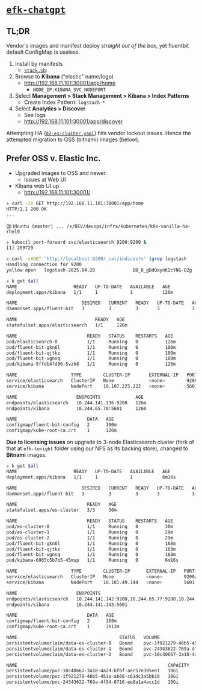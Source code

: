 # [`efk-chatgpt`](https://chatgpt.com/share/680e77c5-7d68-8009-b6a4-f66d608c8714 "ChatGPT")

## TL;DR

Vendor's images and manifest deploy *straight out of the box*, 
yet fluentbit default ConfigMap is useless. 

1. Install by manifests 
    - [`stack.sh`](stack.sh):
2. Browse to __Kibana__ ("elastic" name/logo) 
    - http://192.168.11.101:30001/app/home
        - `NODE_IP:KIBANA_SVC_NODEPORT`
3. Select __Management > Stack Management > Kibana > Index Patterns__
    - Create Index Pattern: `logstach-*`
4. Select __Analytics > Discover__
    - See logs
    - http://192.168.11.101:30001/app/discover

Attempting HA ([`02-es-cluster.yaml`](02-es-cluster.yaml)) hits vendor lockout issues. 
Hence the attempted migration to OSS (bitnami) images (below).

## Prefer OSS v. Elastic Inc.

- Upgraded images to OSS and newer.  
    - Issues at Web UI
- Kibana web UI up
    - http://192.168.11.101:30001/

```bash
☩ curl -IX GET http://192.168.11.101:30001/app/home
HTTP/1.1 200 OK
...
```

@ `Ubuntu (master) ... /s/DEV/devops/infra/kubernetes/k8s-vanilla-ha-rhel9`

```bash
☩ kubectl port-forward svc/elasticsearch 9200:9200 &
[1] 209729

☩ curl -sXGET 'http://localhost:9200/_cat/indices?v' |grep logstash
Handling connection for 9200
yellow open   logstash-2025.04.28              DB_8_gDdQaynKIcYNG-OZg   1   1       1085            0      1.3mb          1.3mb
```

```bash
☩ k get $all
NAME                     READY   UP-TO-DATE   AVAILABLE   AGE
deployment.apps/kibana   1/1     1            1           126m

NAME                        DESIRED   CURRENT   READY   UP-TO-DATE   AVAILABLE   NODE SELECTOR   AGE
daemonset.apps/fluent-bit   3         3         3       3            3           <none>          100m

NAME                             READY   AGE
statefulset.apps/elasticsearch   1/1     126m

NAME                          READY   STATUS    RESTARTS   AGE
pod/elasticsearch-0           1/1     Running   0          126m
pod/fluent-bit-gkn6l          1/1     Running   0          100m
pod/fluent-bit-qjtkz          1/1     Running   0          100m
pod/fluent-bit-vgnsq          1/1     Running   0          100m
pod/kibana-5ffdb4fd86-5vzh8   1/1     Running   0          126m

NAME                    TYPE        CLUSTER-IP       EXTERNAL-IP   PORT(S)          AGE
service/elasticsearch   ClusterIP   None             <none>        9200/TCP         126m
service/kibana          NodePort    10.107.225.222   <none>        5601:30001/TCP   126m

NAME                      ENDPOINTS             AGE
endpoints/elasticsearch   10.244.141.136:9200   126m
endpoints/kibana          10.244.65.70:5601     126m

NAME                          DATA   AGE
configmap/fluent-bit-config   2      100m
configmap/kube-root-ca.crt    1      126m
```

__Due to licensing issues__ on upgrade to 3-node Elasticsearch cluster (fork of that at `efk-tonight` folder using our NFS as its backing store), changed to __Bitnami__ images.

```bash
☩ k get $all
NAME                     READY   UP-TO-DATE   AVAILABLE   AGE
deployment.apps/kibana   1/1     1            1           6m16s

NAME                        DESIRED   CURRENT   READY   UP-TO-DATE   AVAILABLE   NODE SELECTOR   AGE
daemonset.apps/fluent-bit   3         3         3       3            3           <none>          168m

NAME                          READY   AGE
statefulset.apps/es-cluster   3/3     30m

NAME                          READY   STATUS    RESTARTS   AGE
pod/es-cluster-0              1/1     Running   0          30m
pod/es-cluster-1              1/1     Running   0          29m
pod/es-cluster-2              1/1     Running   0          29m
pod/fluent-bit-gkn6l          1/1     Running   0          168m
pod/fluent-bit-qjtkz          1/1     Running   0          168m
pod/fluent-bit-vgnsq          1/1     Running   0          168m
pod/kibana-6965c5b7b5-45msp   1/1     Running   0          6m16s

NAME                    TYPE        CLUSTER-IP      EXTERNAL-IP   PORT(S)             AGE
service/elasticsearch   ClusterIP   None            <none>        9200/TCP,9300/TCP   30m
service/kibana          NodePort    10.101.49.144   <none>        5601:30001/TCP      6m16s

NAME                      ENDPOINTS                                                              AGE
endpoints/elasticsearch   10.244.141.142:9200,10.244.65.77:9200,10.244.78.211:9200 + 3 more...   30m
endpoints/kibana          10.244.141.143:5601                                                    6m16s

NAME                          DATA   AGE
configmap/fluent-bit-config   2      168m
configmap/kube-root-ca.crt    1      3h13m

NAME                                      STATUS   VOLUME                                     CAPACITY   ACCESS MODES   STORAGECLASS   VOLUMEATTRIBUTESCLASS   AGE
persistentvolumeclaim/data-es-cluster-0   Bound    pvc-1f921279-46b5-451a-ab66-c61dc3a5bb18   10Gi       RWO            nfs-client     <unset>                 55m
persistentvolumeclaim/data-es-cluster-1   Bound    pvc-24343622-769a-4f94-8716-ee8a1a4acc1d   10Gi       RWO            nfs-client     <unset>                 52m
persistentvolumeclaim/data-es-cluster-2   Bound    pvc-10c40667-3a18-4a2d-bfbf-aec57e395ee1   10Gi       RWO            nfs-client     <unset>                 52m

NAME                                                        CAPACITY   ACCESS MODES   RECLAIM POLICY   STATUS   CLAIM                            STORAGECLASS   VOLUMEATTRIBUTESCLASS   REASON   AGE
persistentvolume/pvc-10c40667-3a18-4a2d-bfbf-aec57e395ee1   10Gi       RWO            Delete           Bound    kube-logging/data-es-cluster-2   nfs-client 
persistentvolume/pvc-1f921279-46b5-451a-ab66-c61dc3a5bb18   10Gi       RWO            Delete           Bound    kube-logging/data-es-cluster-0   nfs-client  
persistentvolume/pvc-24343622-769a-4f94-8716-ee8a1a4acc1d   10Gi       RWO            Delete           Bound    kube-logging/data-es-cluster-1   nfs-client

```